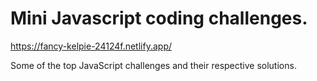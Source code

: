 # Mini Javascript coding challenges.

https://fancy-kelpie-24124f.netlify.app/

Some of the top JavaScript challenges and their respective solutions.
